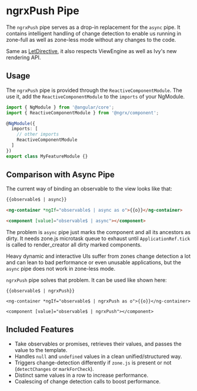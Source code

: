 # ngrxPush Pipe

The `ngrxPush` pipe serves as a drop-in replacement for the `async` pipe.
It contains intelligent handling of change detection to enable us
running in zone-full as well as zone-less mode without any changes to the code.

Same as [LetDirective](guide/component/let), it also respects ViewEngine as well as Ivy's new rendering API.

## Usage

The `ngrxPush` pipe is provided through the `ReactiveComponentModule`. The use it, add the `ReactiveComponentModule` to the `imports` of your NgModule.

```typescript
import { NgModule } from '@angular/core';
import { ReactiveComponentModule } from '@ngrx/component';

@NgModule({
  imports: [
    // other imports
    ReactiveComponentModule
  ]
})
export class MyFeatureModule {}
```

## Comparison with Async Pipe

The current way of binding an observable to the view looks like that:

```html
{{observable$ | async}}

<ng-container *ngIf="observable$ | async as o">{{o}}</ng-container>

<component [value]="observable$ | async"></component>
```

The problem is `async` pipe just marks the component and all its ancestors as dirty.
It needs zone.js microtask queue to exhaust until `ApplicationRef.tick` is called to render_creator all dirty marked components.

Heavy dynamic and interactive UIs suffer from zones change detection a lot and can
lean to bad performance or even unusable applications, but the `async` pipe does not work in zone-less mode.

`ngrxPush` pipe solves that problem. It can be used like shown here:

```htmlmixed
{{observable$ | ngrxPush}}

<ng-container *ngIf="observable$ | ngrxPush as o">{{o}}</ng-container>

<component [value]="observable$ | ngrxPush"></component>
```

## Included Features

 - Take observables or promises, retrieves their values, and passes the value to the template.
 - Handles `null` and `undefined` values in a clean unified/structured way.
 - Triggers change-detection differently if `zone.js` is present or not (`detectChanges` or `markForCheck`).
 - Distinct same values in a row to increase performance.
 - Coalescing of change detection calls to boost performance.

